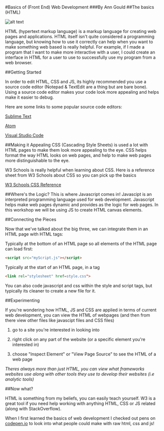 #Basics of (Front End) Web Development 
###By Ann Gould
##The basics (HTML)

![alt text](https://i.imgflip.com/u9pv5.jpg "html is cool. I pinky promise.")

HTML (hypertext markup language) is a markup language for creating web pages and applications. HTML itself isn't quite considered a programming language, but knowing how to use it correctly can help when you want to make something web based is really helpful. For example, if I made a program that I want to make more interactive with a user, I could create an interface in HTML for a user to use to successfully use my program from a web browser.

##Getting Started

In order to edit HTML, CSS and JS, its highly recommended you use a source code editor (Notepad & TextEdit are a thing but are bare bone). Using a source code editor makes your code look more appealing and helps make it easier to debug.

Here are some links to some popular source code editors:

[Sublime Text](https://www.sublimetext.com)

[Atom](https://atom.io)

[Visual Studio Code](https://code.visualstudio.com)

##Making it Appealing
CSS (Cascading Style Sheets) is used a lot with HTML pages to make them look more appealing to the eye. CSS helps format the way HTML looks on web pages, and help to make web pages more distinguishable to the eye. 

W3 Schools is really helpful when learning about CSS. Here is a reference sheet from W3 Schools about CSS so you can pick up the basics

[W3 Schools CSS Reference](https://www.w3schools.com/css/default.asp)

##Where's the Logic?
This is where Javascript comes in! Javascipt is an interpreted programming language used for web development. Javascript helps make web pages dynamic and provides as the logic for web pages. In this workshop we will be using JS to create HTML canvas elements.

##Connecting the Pieces

Now that we've talked about the big three, we can integrate them in an HTML page with HTML tags:
 
Typically at the bottom of an HTML page so all elements of the HTML page can load first:

```html
<script src="myScript.js"></script>
```

Typically at the start of an HTML page, in a <head> tag

```html
<link rel="stylesheet" href=style.css">
```

You can also code javascript and css within the style and script tags, but typically its cleaner to create a new file for it.

##Experimenting


If you're wondering how HTML, JS and CSS are applied in terms of current web development, you can view the HTML of webpages (and then from there view other files like javascipt files and CSS files)

1) go to a site you're interested in looking into

2) right click on any part of the website (or a specific element you're interested in)

3) choose "Inspect Element" or "View Page Source" to see the HTML of a web page 

*Theres always more than just HTML, you can view what frameworks websites use along with other tools they use to develop their websites (i.e analytic tools)*

##Now what?

HTML is something from my beliefs, you can easily teach yourself. W3 is a great tool if you need help working with anything HTML, CSS or JS related (along with StackOverflow).

When I first learned the basics of web development I checked out pens on [codepen.io](https://codepen.io/pens/) to look into what people could make with raw html, css and js!
